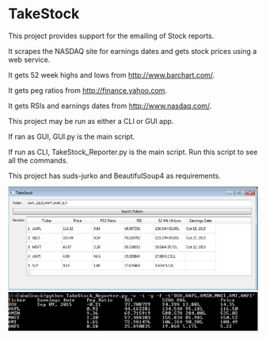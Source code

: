 # TakeStock
This project provides support for the emailing of Stock reports.

It scrapes the NASDAQ site for earnings dates and gets stock prices using a web service.

It gets 52 week highs and lows from http://www.barchart.com/.

It gets peg ratios from http://finance.yahoo.com.

It gets RSIs and earnings dates from http://www.nasdaq.com/.

This project may be run as either a CLI or GUI app.

If ran as GUI, GUI.py is the main script. 

If run as CLI, TakeStock_Reporter.py is the main script. Run this script to see all the commands.

This project has suds-jurko and BeautifulSoup4 as requirements.

![Alt text](/screenshot_gui.png?raw=true "TakeStock in GUI action")
![Alt text](/screenshot.png?raw=true "TakeStock in CLI action")
